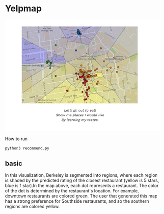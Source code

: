 # Yelpmap
<img src="Screen Shot 2020-04-12 at 4.49.53 PM.png">

How to run
```
python3 recommend.py
```
## basic

In this visualization, Berkeley is segmented into regions, where each region is shaded by the predicted rating of the closest restaurant (yellow is 5 stars, blue is 1 star).In the map above, each dot represents a restaurant. The color of the dot is determined by the restaurant's location. For example, downtown restaurants are colored green. The user that generated this map has a strong preference for Southside restaurants, and so the southern regions are colored yellow.
